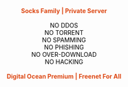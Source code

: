 <br><div style="text-align:center;">
<b><font color="#DD4814">Socks Family | Private Server<br></font></b><br>
<font color="#000000">NO DDOS <br></font>
<font color="#000000">NO TORRENT <br></font>
<font color="#000000">NO SPAMMING <br></font>
<font color="#000000">NO PHISHING <br></font>
<font color="#000000">NO OVER-DOWNLOAD <br></font>
<font color="#000000">NO HACKING <br></font>
<br>
<b><font color="#DD4814">Digital Ocean Premium | Freenet For All<br></font></b><br>
